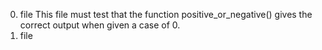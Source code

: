 0. file This file must test that the function positive_or_negative() gives the correct output when given a case of 0.
1. file
